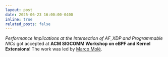 ```yaml
---
layout: post
date: 2025-06-23 16:00:00-0400
inline: true
related_posts: false
---
```


<i>Performance Implications at the Intersection of AF_XDP and Programmable NICs</i> got accepted at <b>ACM SIGCOMM Workshop on eBPF and Kernel Extensions</b>! The work was led by [Marco Molè](https://marcomole00.github.io/).
